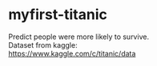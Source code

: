 # myfirst-titanic
Predict people were more likely to survive.<br />
Dataset from kaggle:<br />
https://www.kaggle.com/c/titanic/data
